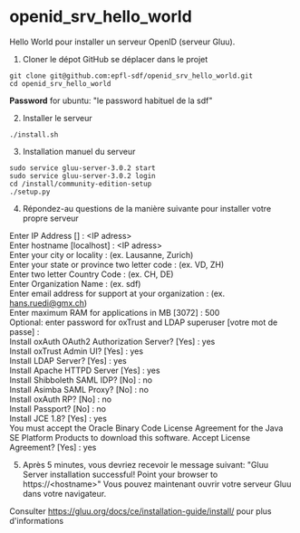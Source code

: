 # openid_srv_hello_world
Hello World pour installer un serveur OpenID (serveur Gluu).

1. Cloner le dépot GitHub se déplacer dans le projet
  ```
  git clone git@github.com:epfl-sdf/openid_srv_hello_world.git
  cd openid_srv_hello_world
  ```

  <strong>Password</strong> for ubuntu: "le password habituel de la sdf"
  
2. Installer le serveur
 ```
 ./install.sh
 ```


3. Installation manuel du serveur
```
sudo service gluu-server-3.0.2 start
sudo service gluu-server-3.0.2 login
cd /install/community-edition-setup
./setup.py
 ```


4. Répondez-au questions de la manière suivante pour installer votre propre serveur

Enter IP Address [] : \<IP adress\><br>
Enter hostname [localhost] : \<IP adress\> <br>
Enter your city or locality : (ex. Lausanne, Zurich)<br>
Enter your state or province two letter code : (ex. VD, ZH)<br>
Enter two letter Country Code : (ex. CH, DE)<br>
Enter Organization Name : (ex. sdf)<br>
Enter email address for support at your organization : (ex. hans.ruedi@gmx.ch)<br>
Enter maximum RAM for applications in MB [3072] : 500<br> 
Optional: enter password for oxTrust and LDAP superuser [votre mot de passe] : <br>
Install oxAuth OAuth2 Authorization Server? [Yes] : yes<br>
Install oxTrust Admin UI? [Yes] : yes<br>
Install LDAP Server? [Yes] : yes<br>
Install Apache HTTPD Server [Yes] : yes<br>
Install Shibboleth SAML IDP? [No] : no<br>
Install Asimba SAML Proxy? [No] : no<br>
Install oxAuth RP? [No] : no<br>
Install Passport? [No] : no<br>
Install JCE 1.8? [Yes] : yes<br>
You must accept the Oracle Binary Code License Agreement for the Java SE Platform Products to download this software. Accept License Agreement? [Yes] : yes<br>

5. Après 5 minutes, vous devriez recevoir le message suivant: "Gluu Server installation successful! Point your browser to https://\<hostname\>"
   Vous pouvez maintenant ouvrir votre serveur Gluu dans votre navigateur.

Consulter https://gluu.org/docs/ce/installation-guide/install/ pour plus d'informations

